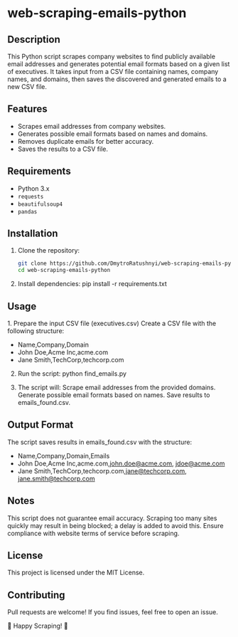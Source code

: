 # web-scraping-emails-python

## Description
This Python script scrapes company websites to find publicly available email addresses and generates potential email formats based on a given list of executives. It takes input from a CSV file containing names, company names, and domains, then saves the discovered and generated emails to a new CSV file.

## Features
- Scrapes email addresses from company websites.
- Generates possible email formats based on names and domains.
- Removes duplicate emails for better accuracy.
- Saves the results to a CSV file.

## Requirements
- Python 3.x
- `requests`
- `beautifulsoup4`
- `pandas`

## Installation
1. Clone the repository:
   ```sh
   git clone https://github.com/DmytroRatushnyi/web-scraping-emails-python.git
   cd web-scraping-emails-python

2. Install dependencies:
   pip install -r requirements.txt

## Usage
1️. Prepare the input CSV file (executives.csv)
Create a CSV file with the following structure:
- Name,Company,Domain
- John Doe,Acme Inc,acme.com
- Jane Smith,TechCorp,techcorp.com

2. Run the script:
   python find_emails.py

3. The script will:
Scrape email addresses from the provided domains.
Generate possible email formats based on names.
Save results to emails_found.csv.

## Output Format
The script saves results in emails_found.csv with the structure:
- Name,Company,Domain,Emails
- John Doe,Acme Inc,acme.com,john.doe@acme.com, jdoe@acme.com
- Jane Smith,TechCorp,techcorp.com,jane@techcorp.com, jane.smith@techcorp.com

## Notes
This script does not guarantee email accuracy.
Scraping too many sites quickly may result in being blocked; a delay is added to avoid this.
Ensure compliance with website terms of service before scraping.

## License
This project is licensed under the MIT License.

## Contributing
Pull requests are welcome! If you find issues, feel free to open an issue.

🚀 Happy Scraping! 🚀
